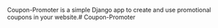Coupon-Promoter is a simple Django app to create and use promotional coupons in your website.# Coupon-Promoter

